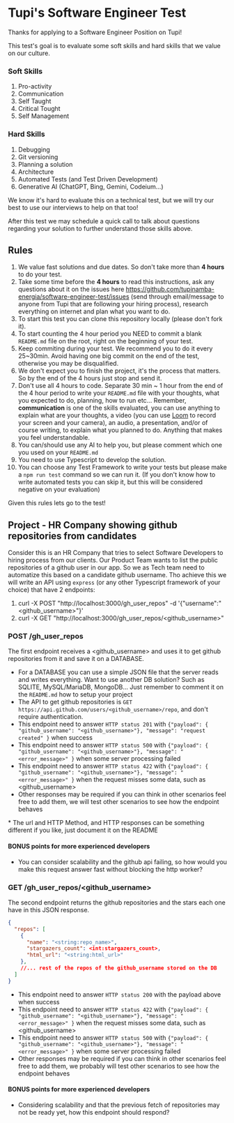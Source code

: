 # Tupi's Software Engineer Test

Thanks for applying to a Software Engineer Position on Tupi!

This test's goal is to evaluate some soft skills and hard skills that we value on our culture.

### Soft Skills
1. Pro-activity
2. Communication
3. Self Taught
4. Critical Tought
5. Self Management

### Hard Skills
1. Debugging
2. Git versioning
3. Planning a solution
4. Architecture
5. Automated Tests (and Test Driven Development)
6. Generative AI (ChatGPT, Bing, Gemini, Codeium...)

We know it's hard to evaluate this on a technical test, but we will try our best to use our interviews to help on that too!

After this test we may schedule a quick call to talk about questions regarding your solution to further understand those skills above.

## Rules
1. We value fast solutions and due dates. So don't take more than **4 hours** to do your test. 
2. Take some time before the **4 hours** to read this instructions, ask any questions about it on the issues here https://github.com/tupinamba-energia/software-engineer-test/issues (send through email/message to anyone from Tupi that are following your hiring process), research everything on internet and plan what you want to do.
3. To start this test you can clone this repository locally (please don't fork it).
4. To start counting the 4 hour period you NEED to commit a blank `README.md` file on the root, right on the beginning of your test.
5. Keep commiting during your test. We recommend you to do it every 25~30min. Avoid having one big commit on the end of the test, otherwise you may be disqualified.
6. We don't expect you to finish the project, it's the process that matters. So by the end of the 4 hours just stop and send it. 
7. Don't use all 4 hours to code. Separate 30 min ~ 1 hour from the end of the 4 hour period to write your `README.md` file with your thoughts, what you expected to do, planning, how to run etc... Remember, **communication** is one of the skills evaluated, you can use anything to explain what are your thoughts, a video (you can use [Loom](https://www.loom.com/) to record your screen and your camera), an audio, a presentation, and/or of course writing, to explain what you planned to do. Anything that makes you feel understandable.
8. You can/should use any AI to help you, but please comment which one you used on your `README.md`
9. You need to use Typescript to develop the solution.
10. You can choose any Test Framework to write your tests but please make a `npm run test` command so we can run it. (If you don't know how to write automated tests you can skip it, but this will be considered negative on your evaluation)

Given this rules lets go to the test!

## Project - HR Company showing github repositories from candidates

Consider this is an HR Company that tries to select Software Developers to hiring process from our clients.
Our Product Team wants to list the public repositories of a github user in our app. So we as Tech team need to automatize this based on a candidate github username.
Tho achieve this we will write an API using `express` (or any other Typescript framework of your choice) that have 2 endpoints:
1. curl -X POST "http://localhost:3000/gh_user_repos" -d '{"username":"<github_username>"}'
2. curl -X GET "http://localhost:3000/gh_user_repos/<github_username>"

### POST /gh_user_repos

The first endpoint receives a <github_username> and uses it to get github repositories from it and save it on a DATABASE.
- For a DATABASE you can use a simple JSON file that the server reads and writes everything. Want to use another DB solution? Such as SQLITE, MySQL/MariaDB, MongoDB... Just remember to comment it on the `README.md` how to setup your project
- The API to get github repositories is `GET https://api.github.com/users/<github_username>/repo`, and don't require authentication.
- This endpoint need to answer `HTTP status 201` with `{"payload": { "github_username": "<github_username>"}, "message": "request created" }` when success
- This endpoint need to answer `HTTP status 500` with `{"payload": { "github_username": "<github_username>"}, "message": "<error_message>" }` when some server processing failed
- This endpoint need to answer `HTTP status 422` with `{"payload": { "github_username": "<github_username>"}, "message": "<error_message>" }` when the request misses some data, such as <github_username>
- Other responses may be required if you can think in other scenarios feel free to add them, we will test other scenarios to see how the endpoint behaves

\* The url and HTTP Method, and HTTP responses can be something different if you like, just document it on the README

#### BONUS points for more experienced developers
- You can consider scalability and the github api failing, so how would you make this request answer fast without blocking the http worker? 

### GET /gh_user_repos/<github_username>

The second endpoint returns the github repositories and the stars each one have in this JSON response.
```json
{
  "repos": [
    {
      "name": "<string:repo_name>",
      "stargazers_count": <int:stargazers_count>,
      "html_url": "<string:html_url>"
    },
    //... rest of the repos of the github_username stored on the DB
  ]
}
```
- This endpoint need to answer `HTTP status 200` with the payload above when success
- This endpoint need to answer `HTTP status 422` with `{"payload": { "github_username": "<github_username>"}, "message": "<error_message>" }` when the request misses some data, such as <github_username>
- This endpoint need to answer `HTTP status 500` with `{"payload": { "github_username": "<github_username>"}, "message": "<error_message>" }` when some server processing failed
- Other responses may be required if you can think in other scenarios feel free to add them, we probably will test other scenarios to see how the endpoint behaves

#### BONUS points for more experienced developers
- Considering scalability and that the previous fetch of repositories may not be ready yet, how this endpoint should respond?

